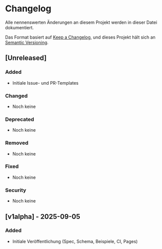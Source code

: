 # Changelog
Alle nennenswerten Änderungen an diesem Projekt werden in dieser Datei dokumentiert.

Das Format basiert auf [Keep a Changelog](https://keepachangelog.com/de/1.1.0/),
und dieses Projekt hält sich an [Semantic Versioning](https://semver.org/spec/v2.0.0.html).

## [Unreleased]

### Added
- Initiale Issue- und PR-Templates

### Changed
- Noch keine

### Deprecated
- Noch keine

### Removed
- Noch keine

### Fixed
- Noch keine

### Security
- Noch keine

## [v1alpha] - 2025-09-05
### Added
- Initiale Veröffentlichung (Spec, Schema, Beispiele, CI, Pages)
